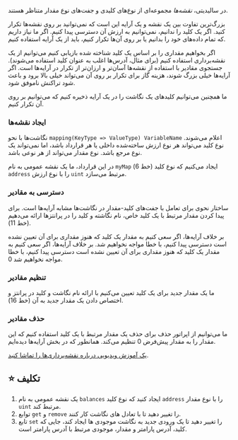 در سالیدیتی، _نقشه‌ها_ مجموعه‌ای از نوع‌های کلیدی و جفت‌های نوع مقدار متناظر هستند.

بزرگ‌ترین تفاوت بین یک نقشه و یک آرایه این است که نمی‌توانید بر روی نقشه‌ها تکرار کنید. اگر یک کلید را ندانیم، نمی‌توانیم به ارزش آن دسترسی پیدا کنیم. اگر ما نیاز داریم که تمام داده‌های خود را بدانیم یا بر روی آن‌ها تکرار کنیم، باید از یک آرایه استفاده کنیم.

اگر بخواهیم مقداری را بر اساس یک کلید شناخته شده بازیابی کنیم می‌توانیم از یک نقشه‌برداری استفاده کنیم (برای مثال، آدرس‌ها اغلب به عنوان کلید استفاده می‌شوند). جستجوی مقادیر با استفاده از نقشه‌ها آسان‌تر و ارزان‌تر از تکرار در آرایه‌ها است. اگر آرایه‌ها خیلی بزرگ شوند، هزینه گاز برای تکرار بر روی آن می‌تواند خیلی بالا برود و باعث شود تراکنش ناموفق شود.

ما همچنین می‌توانیم کلیدهای یک نگاشت را در یک آرایه ذخیره کنیم که می‌توانیم بر روی آن تکرار کنیم.

### ایجاد نقشه‌ها

نگاشت‌ها با نحو `mapping(KeyType => ValueType) VariableName` اعلام می‌شوند.
نوع کلید می‌تواند هر نوع ارزش ساخته‌شده داخلی یا هر قرارداد باشد، اما نمی‌تواند یک نوع مرجع باشد. نوع مقدار می‌تواند از هر نوعی باشد.

در این قرارداد، ما یک نقشه عمومی به نام `myMap` (خط 6) ایجاد می‌کنیم که نوع کلید `address` را با نوع ارزش `uint` مرتبط می‌سازد.

### دسترسی به مقادیر

ساختار نحوی برای تعامل با جفت‌های کلید-مقدار در نگاشت‌ها مشابه آرایه‌ها است.
برای پیدا کردن مقدار مرتبط با یک کلید خاص، نام نگاشته و کلید را در پرانتزها ارائه می‌دهیم (خط 11).

بر خلاف آرایه‌ها، اگر سعی کنیم به مقدار یک کلید که هنوز مقداری برای آن تعیین نشده است دسترسی پیدا کنیم، با خطا مواجه نخواهیم شد. بر خلاف آرایه‌ها، اگر سعی کنیم به مقدار یک کلید که هنوز مقداری برای آن تعیین نشده است دسترسی پیدا کنیم، با خطا مواجه نخواهیم شد 0.

### تنظیم مقادیر

ما یک مقدار جدید برای یک کلید تعیین می‌کنیم با ارائه نام نگاشت و کلید در پرانتز و اختصاص دادن یک مقدار جدید به آن (خط 16).

### حذف مقادیر

ما می‌توانیم از اپراتور حذف برای حذف یک مقدار مرتبط با یک کلید استفاده کنیم که این مقدار را به مقدار پیش‌فرض 0 تنظیم می‌کند. همانطور که در بخش آرایه‌ها دیده‌ایم.

<a href="https://www.youtube.com/watch?v=tO3vVMCOts8" target="_blank">یک آموزش ویدیویی درباره نقشه‌برداری‌ها را تماشا کنید</a>.

## ⭐️ تکلیف

1. یک نقشه عمومی به نام `balances` ایجاد کنید که نوع کلید `address` را با نوع مقدار `uint` مرتبط کند.
2. توابع `get` و `remove` را تغییر دهید تا با تعادل های نگاشت کار کنند.
3. تابع `set` را تغییر دهید تا یک ورودی جدید به نگاشت موجودی ها ایجاد کند، جایی که کلید، آدرس پارامتر و مقدار، موجودی مرتبط با آدرس پارامتر است.
